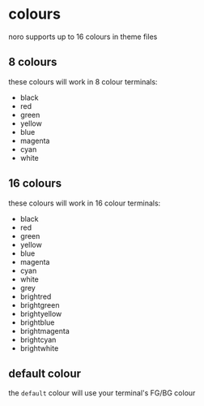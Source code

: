 # colours
noro supports up to 16 colours in theme files

## 8 colours
these colours will work in 8 colour terminals:
- black
- red
- green
- yellow
- blue
- magenta
- cyan
- white

## 16 colours
these colours will work in 16 colour terminals:
- black
- red
- green
- yellow
- blue
- magenta
- cyan
- white
- grey
- brightred
- brightgreen
- brightyellow
- brightblue
- brightmagenta
- brightcyan
- brightwhite

## default colour
the `default` colour will use your terminal's FG/BG colour
